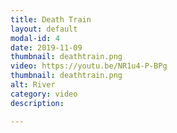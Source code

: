 ```yaml
---
title: Death Train
layout: default
modal-id: 4
date: 2019-11-09
thumbnail: deathtrain.png
video: https://youtu.be/NR1u4-P-BPg
thumbnail: deathtrain.png
alt: River
category: video
description: 

---
```


